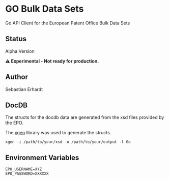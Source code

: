# GO Bulk Data Sets

Go API Client for the European Patent Office Bulk Data Sets

## Status

Alpha Version

**⚠️ Experimental - Not ready for production.**

## Author
Sebastian Erhardt

## DocDB

The structs for the docdb data are generated from the xsd files provided by the EPO.

The [xgen](https://github.com/xuri/xgen) library was used to generate the structs.
```
xgen -i /path/to/your/xsd -o /path/to/your/output -l Go
```

## Environment Variables

```
EPO_USERNAME=XYZ
EPO_PASSWORD=XXXXXX
```
